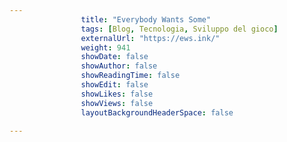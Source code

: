 ---
                title: "Everybody Wants Some"
                tags: [Blog, Tecnologia, Sviluppo del gioco]
                externalUrl: "https://ews.ink/"
                weight: 941
                showDate: false
                showAuthor: false
                showReadingTime: false
                showEdit: false
                showLikes: false
                showViews: false
                layoutBackgroundHeaderSpace: false
                ---

